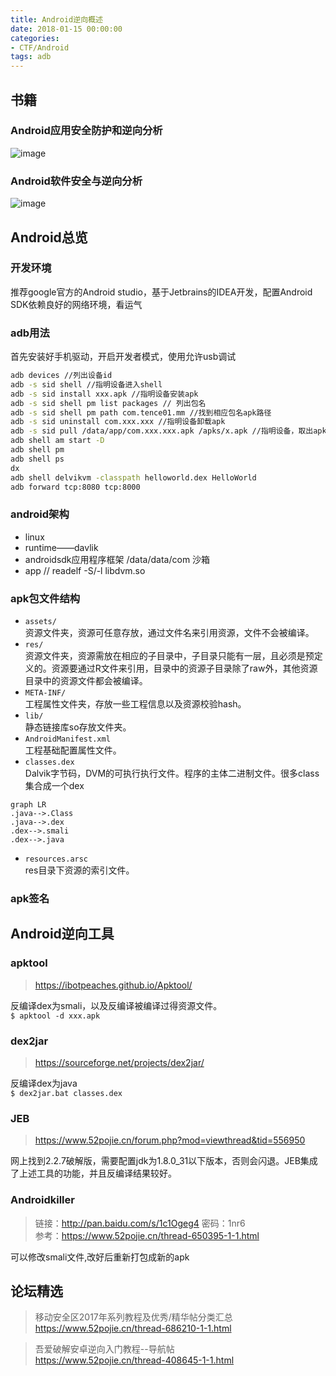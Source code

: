 ```yaml
---
title: Android逆向概述
date: 2018-01-15 00:00:00
categories:
- CTF/Android
tags: adb 
---
```


## 书籍

### Android应用安全防护和逆向分析

![image](http://img.blog.csdn.net/20171218160639075)

### Android软件安全与逆向分析
![image](https://gss3.bdstatic.com/-Po3dSag_xI4khGkpoWK1HF6hhy/baike/w%3D268%3Bg%3D0/sign=c331c126b8a1cd1105b675268129afc1/8644ebf81a4c510fe214c70c6259252dd52aa5d7.jpg)
 
## Android总览

### 开发环境

推荐google官方的Android studio，基于Jetbrains的IDEA开发，配置Android SDK依赖良好的网络环境，看运气

### adb用法

首先安装好手机驱动，开启开发者模式，使用允许usb调试

```bash
adb devices //列出设备id
adb -s sid shell //指明设备进入shell
adb -s sid install xxx.apk //指明设备安装apk
adb -s sid shell pm list packages // 列出包名
adb -s sid shell pm path com.tence01.mm //找到相应包名apk路径
adb -s sid uninstall com.xxx.xxx //指明设备卸载apk
adb -s sid pull /data/app/com.xxx.xxx.apk /apks/x.apk //指明设备，取出apk
adb shell am start -D
adb shell pm
adb shell ps
dx
adb shell delvikvm -classpath helloworld.dex HelloWorld
adb forward tcp:8080 tcp:8000
````

### android架构

- linux
- runtime——davlik
- androidsdk应用程序框架  /data/data/com  沙箱
- app   // readelf -S/-l  libdvm.so 

### apk包文件结构

- `assets/`  
资源文件夹，资源可任意存放，通过文件名来引用资源，文件不会被编译。
- `res/`  
资源文件夹，资源需放在相应的子目录中，子目录只能有一层，且必须是预定义的。资源要通过R文件来引用，目录中的资源子目录除了raw外，其他资源目录中的资源文件都会被编译。
- `META-INF/`  
工程属性文件夹，存放一些工程信息以及资源校验hash。
- `lib/`  
静态链接库so存放文件夹。
- `AndroidManifest.xml`  
工程基础配置属性文件。
- `classes.dex`  
Dalvik字节码，DVM的可执行执行文件。程序的主体二进制文件。很多class集合成一个dex 

```
graph LR
.java-->.Class
.java-->.dex
.dex-->.smali
.dex-->.java
```

- `resources.arsc`  
res目录下资源的索引文件。

### apk签名

## Android逆向工具

### apktool

> https://ibotpeaches.github.io/Apktool/

反编译dex为smali，以及反编译被编译过得资源文件。  
`$ apktool -d xxx.apk`

### dex2jar 

> https://sourceforge.net/projects/dex2jar/

反编译dex为java  
`$ dex2jar.bat classes.dex `

### JEB

> https://www.52pojie.cn/forum.php?mod=viewthread&tid=556950

网上找到2.2.7破解版，需要配置jdk为1.8.0_31以下版本，否则会闪退。JEB集成了上述工具的功能，并且反编译结果较好。

### Androidkiller

> 链接：http://pan.baidu.com/s/1c1Ogeg4 密码：1nr6   
> 参考：https://www.52pojie.cn/thread-650395-1-1.html

可以修改smali文件,改好后重新打包成新的apk

## 论坛精选

> 移动安全区2017年系列教程及优秀/精华帖分类汇总   
> https://www.52pojie.cn/thread-686210-1-1.html

> 吾爱破解安卓逆向入门教程--导航帖   
> https://www.52pojie.cn/thread-408645-1-1.html
